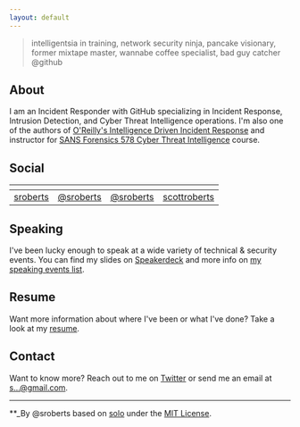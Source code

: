 ```yaml
---
layout: default
---
```


> intelligentsia in training, network security ninja, pancake visionary, former mixtape master, wannabe coffee specialist, bad guy catcher @github

## About

I am an Incident Responder with GitHub specializing in Incident Response, Intrusion Detection, and Cyber Threat Intelligence operations. I'm also one of the authors of [O'Reilly's Intelligence Driven Incident Response](http://shop.oreilly.com/product/06369%2020043614.do) and instructor for [SANS Forensics 578 Cyber Threat Intelligence](https://www.sans.org/course/cyber-threat-intelligence) course.

## Social

| <i class="fa fa-github" aria-hidden="true"></i> | <i class="fa fa-twitter" aria-hidden="true"></i> | <i class="fa fa-medium" aria-hidden="true"></i> |     <i class="fa fa-linkedin" aria-hidden="true"></i>     |
|:-----------------------------------------------:|:------------------------------------------------:|:-----------------------------------------------:|:---------------------------------------------------------:|
|     [sroberts](https://github.com/sroberts)     |    [@sroberts](https://twitter.com/sroberts)     |    [@sroberts](https://medium.com/@sroberts)    | [scottroberts](https://www.linkedin.com/in/scottroberts/) |

## Speaking

I've been lucky enough to speak at a wide variety of technical & security events. You can find my slides on [Speakerdeck](https://speakerdeck.com/sroberts) and more info on [my speaking events list](https://gist.github.com/sroberts/46bc29dbc25d5e6310aa7ff6e36a4d19).

## Resume

Want more information about where I've been or what I've done? Take a look at my [resume](https://docs.google.com/document/d/1jyLdXNefvK39pUkuRlIQ8dwJskQZOYEVB-IuHbetNIE/edit?usp=sharing).

## Contact

Want to know more? Reach out to me on [Twitter](https://twitter.com/sroberts) or send me an email at <a href="http://www.google.com/recaptcha/mailhide/d?k=01ZLygg2Rp1J_40Q7hU7imBw==&amp;c=iGm-tkFOBm4udaP8_v1IOC4s-1cGK7XX6y5ma3M9v1Q=" onclick="window.open('http://www.google.com/recaptcha/mailhide/d?k\07501ZLygg2Rp1J_40Q7hU7imBw\75\75\46c\75iGm-tkFOBm4udaP8_v1IOC4s-1cGK7XX6y5ma3M9v1Q\075', '', 'toolbar=0,scrollbars=0,location=0,statusbar=0,menubar=0,resizable=0,width=500,height=300'); return false;" title="Reveal this e-mail address">s...@gmail.com</a>.

<hr>

**_By @sroberts based on [solo](https://github.com/chibicode/solo) under the [MIT License](https://choosealicense.com/licenses/mit/).
